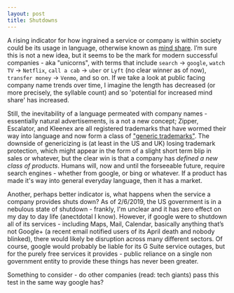 ```yaml
---
layout: post
title: Shutdowns
---
```


A rising indicator for how ingrained a service or company is within society could be its usage in language, otherwise known as [mind share]("https://en.wikipedia.org/wiki/Mind_share"). I’m sure this is not a new idea, but it seems to be the mark for modern successful companies - aka "unicorns", with terms that include `search` -> `google`, `watch TV` -> `Netflix`, `call a cab` -> `uber` or `Lyft` (no clear winner as of now), `transfer money` -> `Venmo`, and so on. If we take a look at public facing company name trends over time, I imagine the length has decreased (or more precisely, the syllable count) and so 'potential for increased mind share' has increased.

Still, the inevitability of a language permeated with company names - essentially natural advertisements, is a not a new concept; Zipper, Escalator, and Kleenex are all registered trademarks that have wormed their way into language and now form a class of ["generic trademarks"](https://en.wikipedia.org/wiki/Generic_trademark). The downside of genericizing is (at least in the US and UK) losing trademark protection, which might appear in the form of a slight short term blip in sales or whatever, but the clear win is that a company has *defined a new class of products*. Humans will, now and until the forseeable future, require search engines - whether from google, or bing or whatever. If a product has made it's way into general everyday language, then it has a market. 


Another, perhaps better indicator is, what happens when the service a company provides shuts down? As of 2/6/2019, the US government is in a nebulous state of shutdown - frankly, I'm unclear and it has zero effect on my day to day life (anectdotal I know). However, if google were to shutdown all of its services - including Maps, Mail, Calendar, basically anything that’s not Google+ (a recent email notified users of its April death and nobody blinked), there would likely be disruption across many different sectors. Of course, google would probably be liable for its G Suite service outages, but for the purely free services it provides - public reliance on a single non government entity to provide these things has never been greater. 

Something to consider - do other companies (read: tech giants) pass this test in the same way google has? 

